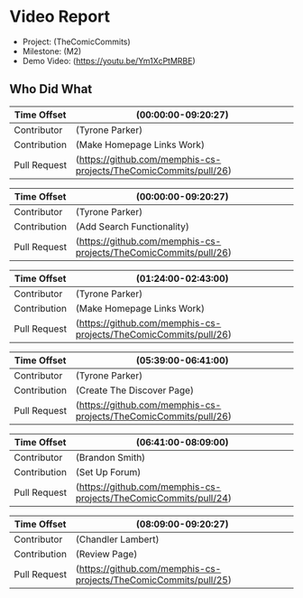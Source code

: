 # Video Report

- Project: (TheComicCommits)
- Milestone: (M2)
- Demo Video: (https://youtu.be/Ym1XcPtMRBE)

## Who Did What

| Time Offset  | (00:00:00-09:20:27) |
| ------------ | ----- |
| Contributor  | (Tyrone Parker) |
| Contribution | (Make Homepage Links Work) |
| Pull Request | (https://github.com/memphis-cs-projects/TheComicCommits/pull/26) |

| Time Offset  | (00:00:00-09:20:27) |
| ------------ | ----- |
| Contributor  | (Tyrone Parker) |
| Contribution | (Add Search Functionality) |
| Pull Request | (https://github.com/memphis-cs-projects/TheComicCommits/pull/26) |

| Time Offset  | (01:24:00-02:43:00) |
| ------------ | ----- |
| Contributor  | (Tyrone Parker) |
| Contribution | (Make Homepage Links Work) |
| Pull Request | (https://github.com/memphis-cs-projects/TheComicCommits/pull/26) |

| Time Offset  | (05:39:00-06:41:00) |
| ------------ | ----- |
| Contributor  | (Tyrone Parker) |
| Contribution | (Create The Discover Page) |
| Pull Request | (https://github.com/memphis-cs-projects/TheComicCommits/pull/26) |

| Time Offset  | (06:41:00-08:09:00) |
| ------------ | ----- |
| Contributor  | (Brandon Smith) |
| Contribution | (Set Up Forum) |
| Pull Request | (https://github.com/memphis-cs-projects/TheComicCommits/pull/24) |

| Time Offset  | (08:09:00-09:20:27) |
| ------------ | ----- |
| Contributor  | (Chandler Lambert) |
| Contribution | (Review Page) |
| Pull Request | (https://github.com/memphis-cs-projects/TheComicCommits/pull/25) |
